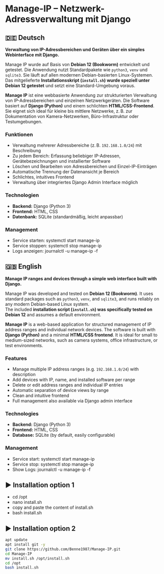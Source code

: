 # Manage-IP – Netzwerk-Adressverwaltung mit Django

## 🇩🇪 Deutsch
**Verwaltung von IP-Adressbereichen und Geräten über ein simples Webinterface mit Django.**

Manage IP wurde auf Basis von **Debian 12 (Bookworm)** entwickelt und getestet. Die Anwendung nutzt Standardpakete wie `python3`, `venv` und `sqlite3`. Sie läuft auf allen modernen Debian-basierten Linux-Systemen.  
Das mitgelieferte **Installationsskript (`install.sh`) wurde speziell unter Debian 12 getestet** und setzt eine Standard-Umgebung voraus.

**Manage IP** ist eine webbasierte Anwendung zur strukturierten Verwaltung von IP-Adressbereichen und einzelnen Netzwerkgeräten. Die Software basiert auf **Django (Python)** und einem schlichten **HTML/CSS-Frontend**. Sie eignet sich ideal für kleine bis mittlere Netzwerke, z. B. zur Dokumentation von Kamera-Netzwerken, Büro-Infrastruktur oder Testumgebungen.

### Funktionen
- Verwaltung mehrerer Adressbereiche (z. B. `192.168.1.0/24`) mit Beschreibung  
- Zu jedem Bereich: Erfassung beliebiger IP-Adressen, Gerätebezeichnungen und installierter Software  
- Löschen und Bearbeiten von Adressbereichen und Einzel-IP-Einträgen  
- Automatische Trennung der Datenansicht je Bereich  
- Schlichtes, intuitives Frontend  
- Verwaltung über integriertes Django Admin Interface möglich

### Technologien
- **Backend:** Django (Python 3)  
- **Frontend:** HTML, CSS 
- **Datenbank:** SQLite (standardmäßig, leicht anpassbar)

### Management
- Service starten: systemctl start manage-ip
- Service stoppen: systemctl stop manage-ip
- Logs anzeigen: journalctl -u manage-ip -f


## 🇬🇧 English
**Manage IP ranges and devices through a simple web interface built with Django.**  

Manage IP was developed and tested on **Debian 12 (Bookworm)**. It uses standard packages such as `python3`, `venv`, and `sqlite3`, and runs reliably on any modern Debian-based Linux system.  
The included **installation script (`install.sh`) was specifically tested on Debian 12** and assumes a default environment.

**Manage IP** is a web-based application for structured management of IP address ranges and individual network devices. The software is built with **Django (Python)** and a minimal **HTML/CSS frontend**. It is ideal for small to medium-sized networks, such as camera systems, office infrastructure, or test environments.

### Features
- Manage multiple IP address ranges (e.g. `192.168.1.0/24`) with description  
- Add devices with IP, name, and installed software per range  
- Delete or edit address ranges and individual IP entries  
- Automatic separation of device views by range  
- Clean and intuitive frontend  
- Full management also available via Django admin interface

### Technologies
- **Backend:** Django (Python 3)  
- **Frontend:** HTML, CSS
- **Database:** SQLite (by default, easily configurable)

### Management
- Service start: systemctl start manage-ip
- Service stop: systemctl stop manage-ip
- Show Logs: journalctl -u manage-ip -f

## ▶️ Installation option 1
- cd /opt
- nano install.sh
- copy and paste the content of install.sh
- bash install.sh

## ▶️ Installation option 2
```bash
apt update
apt install git -y
git clone https://github.com/Benne1987/Manage-IP.git
cd Manage-IP
mv install.sh /opt/install.sh
cd /opt
bash install.sh
```
